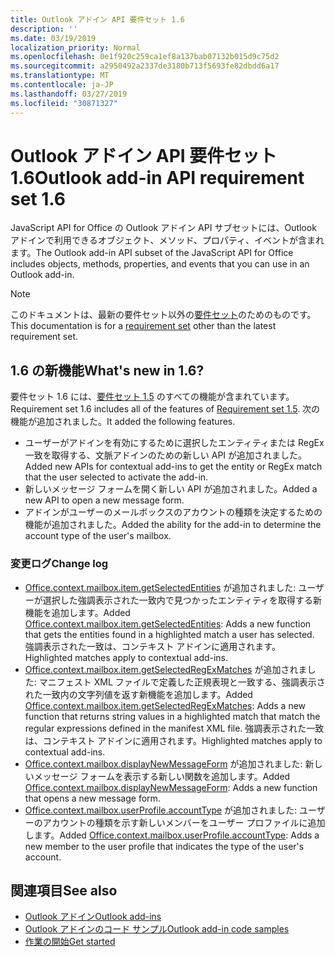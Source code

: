 ```yaml
---
title: Outlook アドイン API 要件セット 1.6
description: ''
ms.date: 03/19/2019
localization_priority: Normal
ms.openlocfilehash: 0e1f920c259ca1ef8a137bab07132b015d9c75d2
ms.sourcegitcommit: a2950492a2337de3180b713f5693fe82dbdd6a17
ms.translationtype: MT
ms.contentlocale: ja-JP
ms.lasthandoff: 03/27/2019
ms.locfileid: "30871327"
---
```

# <a name="outlook-add-in-api-requirement-set-16"></a><span data-ttu-id="45ffc-102">Outlook アドイン API 要件セット 1.6</span><span class="sxs-lookup"><span data-stu-id="45ffc-102">Outlook add-in API requirement set 1.6</span></span>

<span data-ttu-id="45ffc-103">JavaScript API for Office の Outlook アドイン API サブセットには、Outlook アドインで利用できるオブジェクト、メソッド、プロパティ、イベントが含まれます。</span><span class="sxs-lookup"><span data-stu-id="45ffc-103">The Outlook add-in API subset of the JavaScript API for Office includes objects, methods, properties, and events that you can use in an Outlook add-in.</span></span>

> [!NOTE]
> <span data-ttu-id="45ffc-104">このドキュメントは、最新の要件セット以外の[要件セット](/office/dev/add-ins/reference/requirement-sets/outlook-api-requirement-sets)のためのものです。</span><span class="sxs-lookup"><span data-stu-id="45ffc-104">This documentation is for a [requirement set](/office/dev/add-ins/reference/requirement-sets/outlook-api-requirement-sets) other than the latest requirement set.</span></span>

## <a name="whats-new-in-16"></a><span data-ttu-id="45ffc-105">1.6 の新機能</span><span class="sxs-lookup"><span data-stu-id="45ffc-105">What's new in 1.6?</span></span>

<span data-ttu-id="45ffc-106">要件セット 1.6 には、[要件セット 1.5](../requirement-set-1.5/outlook-requirement-set-1.5.md) のすべての機能が含まれています。</span><span class="sxs-lookup"><span data-stu-id="45ffc-106">Requirement set 1.6 includes all of the features of [Requirement set 1.5](../requirement-set-1.5/outlook-requirement-set-1.5.md).</span></span> <span data-ttu-id="45ffc-107">次の機能が追加されました。</span><span class="sxs-lookup"><span data-stu-id="45ffc-107">It added the following features.</span></span>

- <span data-ttu-id="45ffc-108">ユーザーがアドインを有効にするために選択したエンティティまたは RegEx 一致を取得する、文脈アドインのための新しい API が追加されました。</span><span class="sxs-lookup"><span data-stu-id="45ffc-108">Added new APIs for contextual add-ins to get the entity or RegEx match that the user selected to activate the add-in.</span></span>
- <span data-ttu-id="45ffc-109">新しいメッセージ フォームを開く新しい API が追加されました。</span><span class="sxs-lookup"><span data-stu-id="45ffc-109">Added a new API to open a new message form.</span></span>
- <span data-ttu-id="45ffc-110">アドインがユーザーのメールボックスのアカウントの種類を決定するための機能が追加されました。</span><span class="sxs-lookup"><span data-stu-id="45ffc-110">Added the ability for the add-in to determine the account type of the user's mailbox.</span></span>

### <a name="change-log"></a><span data-ttu-id="45ffc-111">変更ログ</span><span class="sxs-lookup"><span data-stu-id="45ffc-111">Change log</span></span>

- <span data-ttu-id="45ffc-112">[Office.context.mailbox.item.getSelectedEntities](office.context.mailbox.item.md#getselectedentities--entities) が追加されました: ユーザーが選択した強調表示された一致内で見つかったエンティティを取得する新機能を追加します。</span><span class="sxs-lookup"><span data-stu-id="45ffc-112">Added [Office.context.mailbox.item.getSelectedEntities](office.context.mailbox.item.md#getselectedentities--entities): Adds a new function that gets the entities found in a highlighted match a user has selected.</span></span> <span data-ttu-id="45ffc-113">強調表示された一致は、コンテキスト アドインに適用されます。</span><span class="sxs-lookup"><span data-stu-id="45ffc-113">Highlighted matches apply to contextual add-ins.</span></span>
- <span data-ttu-id="45ffc-114">[Office.context.mailbox.item.getSelectedRegExMatches](office.context.mailbox.item.md#getselectedregexmatches--object) が追加されました: マニフェスト XML ファイルで定義した正規表現と一致する、強調表示された一致内の文字列値を返す新機能を追加します。</span><span class="sxs-lookup"><span data-stu-id="45ffc-114">Added [Office.context.mailbox.item.getSelectedRegExMatches](office.context.mailbox.item.md#getselectedregexmatches--object): Adds a new function that returns string values in a highlighted match that match the regular expressions defined in the manifest XML file.</span></span> <span data-ttu-id="45ffc-115">強調表示された一致は、コンテキスト アドインに適用されます。</span><span class="sxs-lookup"><span data-stu-id="45ffc-115">Highlighted matches apply to contextual add-ins.</span></span>
- <span data-ttu-id="45ffc-116">[Office.context.mailbox.displayNewMessageForm](office.context.mailbox.md#displaynewmessageformparameters) が追加されました: 新しいメッセージ フォームを表示する新しい関数を追加します。</span><span class="sxs-lookup"><span data-stu-id="45ffc-116">Added [Office.context.mailbox.displayNewMessageForm](office.context.mailbox.md#displaynewmessageformparameters): Adds a new function that opens a new message form.</span></span>
- <span data-ttu-id="45ffc-117">[Office.context.mailbox.userProfile.accountType](office.context.mailbox.userprofile.md#accounttype-string) が追加されました: ユーザーのアカウントの種類を示す新しいメンバーをユーザー プロファイルに追加します。</span><span class="sxs-lookup"><span data-stu-id="45ffc-117">Added [Office.context.mailbox.userProfile.accountType](office.context.mailbox.userprofile.md#accounttype-string): Adds a new member to the user profile that indicates the type of the user's account.</span></span>

## <a name="see-also"></a><span data-ttu-id="45ffc-118">関連項目</span><span class="sxs-lookup"><span data-stu-id="45ffc-118">See also</span></span>

- [<span data-ttu-id="45ffc-119">Outlook アドイン</span><span class="sxs-lookup"><span data-stu-id="45ffc-119">Outlook add-ins</span></span>](/outlook/add-ins/)
- [<span data-ttu-id="45ffc-120">Outlook アドインのコード サンプル</span><span class="sxs-lookup"><span data-stu-id="45ffc-120">Outlook add-in code samples</span></span>](https://developer.microsoft.com/outlook/gallery/?filterBy=Outlook,Samples,Add-ins)
- [<span data-ttu-id="45ffc-121">作業の開始</span><span class="sxs-lookup"><span data-stu-id="45ffc-121">Get started</span></span>](/outlook/add-ins/quick-start)
